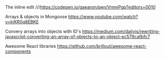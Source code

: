 <!-- A list of resources used -->

The inline edit
///https://codepen.io/gaearon/pen/VmmPgp?editors=0010


Arrays & objects in Mongoose
https://www.youtube.com/watch?v=kjKR0q8EBKE

Convery arrays into objects with ID's
https://medium.com/dailyjs/rewriting-javascript-converting-an-array-of-objects-to-an-object-ec579cafbfc7

Awesome React libraries
https://github.com/brillout/awesome-react-components
